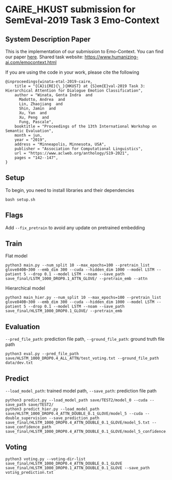 # CAiRE_HKUST submission for SemEval-2019 Task 3 Emo-Context

## System Description Paper
This is the implementation of our submission to Emo-Context. You can find our paper [here](https://www.aclweb.org/anthology/S19-2021). Shared task website: https://www.humanizing-ai.com/emocontext.html

If you are using the code in your work, please cite the following
```
@inproceedings{winata-etal-2019-caire,
    title = "{CA}i{RE}{\_}{HKUST} at {S}em{E}val-2019 Task 3: Hierarchical Attention for Dialogue Emotion Classification",
    author = "Winata, Genta Indra  and
      Madotto, Andrea  and
      Lin, Zhaojiang  and
      Shin, Jamin  and
      Xu, Yan  and
      Xu, Peng  and
      Fung, Pascale",
    booktitle = "Proceedings of the 13th International Workshop on Semantic Evaluation",
    month = jun,
    year = "2019",
    address = "Minneapolis, Minnesota, USA",
    publisher = "Association for Computational Linguistics",
    url = "https://www.aclweb.org/anthology/S19-2021",
    pages = "142--147",
}
```

## Setup
To begin, you need to install libraries and their dependencies
```
bash setup.sh
```

## Flags
<!-- Add ```--dev_with_label``` to evaluate with a development set -->
<!-- Add ```--include_test``` to merge train and development set, split the merged dataset, and construct a new set of train and development set. The model will be evaluated with a test set -->

Add ```--fix_pretrain``` to avoid any update on pretrained embedding

## Train
Flat model
```
python3 main.py --num_split 10 --max_epochs=100 --pretrain_list glove840B~300 --emb_dim 300 --cuda --hidden_dim 1000 --model LSTM --patient 5 --drop 0.1 --model LSTM --noam --save_path save_final/LSTM_1000_DROP0.1_ATTN_GLOVE/ --pretrain_emb --attn
```

Hierarchical model
```
python3 main_hier.py --num_split 10 --max_epochs=100 --pretrain_list glove840B~300 --emb_dim 300 --cuda --hidden_dim 1000 --model LSTM --patient 5 --drop 0.1 --model LSTM --noam --save_path save_final/HLSTM_1000_DROP0.1_GLOVE/ --pretrain_emb
```

## Evaluation
```--pred_file_path```: prediction file path, ```--ground_file_path```: ground truth file path
```
python3 eval.py --pred_file_path save/HLSTM_1000_DROP0.4_ALL_ATTN/test_voting.txt --ground_file_path data/dev.txt
```

## Predict
```--load_model_path```: trained model path, ```--save_path```: prediction file path
```
python3 predict.py --load_model_path save/TEST2/model_0 --cuda --save_path save/TEST2/
python3 predict_hier.py --load_model_path save/HLSTM_1000_DROP0.4_ATTN_DOUBLE_0.1_GLOVE/model_5 --cuda --double_supervision --save_prediction_path save_final/HLSTM_1000_DROP0.4_ATTN_DOUBLE_0.1_GLOVE/model_5.txt --save_confidence_path save_final/HLSTM_1000_DROP0.4_ATTN_DOUBLE_0.1_GLOVE/model_5_confidence.txt 
```

## Voting
```
python3 voting.py --voting-dir-list save_final/HLSTM_1000_DROP0.4_ATTN_DOUBLE_0.1_GLOVE save_final/HLSTM_1000_DROP0.1_ATTN_DOUBLE_0.1_GLOVE --save_path voting_prediction.txt
```
